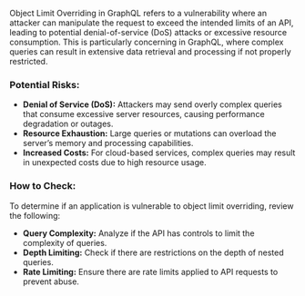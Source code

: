 Object Limit Overriding in GraphQL refers to a vulnerability where an attacker can manipulate the request to exceed the intended limits of an API, leading to potential denial-of-service (DoS) attacks or excessive resource consumption. This is particularly concerning in GraphQL, where complex queries can result in extensive data retrieval and processing if not properly restricted.

### Potential Risks:

- **Denial of Service (DoS):** Attackers may send overly complex queries that consume excessive server resources, causing performance degradation or outages.
- **Resource Exhaustion:** Large queries or mutations can overload the server’s memory and processing capabilities.
- **Increased Costs:** For cloud-based services, complex queries may result in unexpected costs due to high resource usage.

### How to Check:

To determine if an application is vulnerable to object limit overriding, review the following:

- **Query Complexity:** Analyze if the API has controls to limit the complexity of queries.
- **Depth Limiting:** Check if there are restrictions on the depth of nested queries.
- **Rate Limiting:** Ensure there are rate limits applied to API requests to prevent abuse.